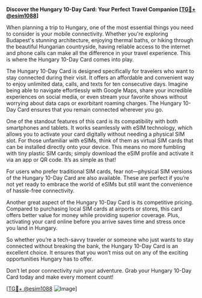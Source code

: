 **Discover the Hungary 10-Day Card: Your Perfect Travel Companion [[TG💪+ @esim1088](https://t.me/s/esim1088)]**

When planning a trip to Hungary, one of the most essential things you need to consider is your mobile connectivity. Whether you're exploring Budapest's stunning architecture, enjoying thermal baths, or hiking through the beautiful Hungarian countryside, having reliable access to the internet and phone calls can make all the difference in your travel experience. This is where the Hungary 10-Day Card comes into play.

The Hungary 10-Day Card is designed specifically for travelers who want to stay connected during their visit. It offers an affordable and convenient way to enjoy unlimited data, calls, and texts for ten consecutive days. Imagine being able to navigate effortlessly with Google Maps, share your incredible experiences on social media, or even stream your favorite shows without worrying about data caps or exorbitant roaming charges. The Hungary 10-Day Card ensures that you remain connected wherever you go.

One of the standout features of this card is its compatibility with both smartphones and tablets. It works seamlessly with eSIM technology, which allows you to activate your card digitally without needing a physical SIM slot. For those unfamiliar with eSIMs, think of them as virtual SIM cards that can be installed directly onto your device. This means no more fumbling with tiny plastic SIM cards; simply download the eSIM profile and activate it via an app or QR code. It’s as simple as that!

For users who prefer traditional SIM cards, fear not—physical SIM versions of the Hungary 10-Day Card are also available. These are perfect if you’re not yet ready to embrace the world of eSIMs but still want the convenience of hassle-free connectivity.

Another great aspect of the Hungary 10-Day Card is its competitive pricing. Compared to purchasing local SIM cards at airports or stores, this card offers better value for money while providing superior coverage. Plus, activating your card online before you arrive saves time and stress once you land in Hungary.

So whether you’re a tech-savvy traveler or someone who just wants to stay connected without breaking the bank, the Hungary 10-Day Card is an excellent choice. It ensures that you won’t miss out on any of the exciting opportunities Hungary has to offer.

Don’t let poor connectivity ruin your adventure. Grab your Hungary 10-Day Card today and make every moment count! 

[[TG💪+ @esim1088](https://t.me/s/esim1088) ![Image](https://i.postimg.cc/Y0z9fWf4/image.png)]